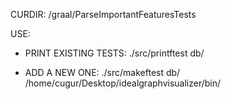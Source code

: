CURDIR: /graal/ParseImportantFeaturesTests

USE:

* PRINT EXISTING TESTS: ./src/printftest db/

* ADD A NEW ONE: ./src/makeftest db/ /home/cugur/Desktop/idealgraphvisualizer/bin/
